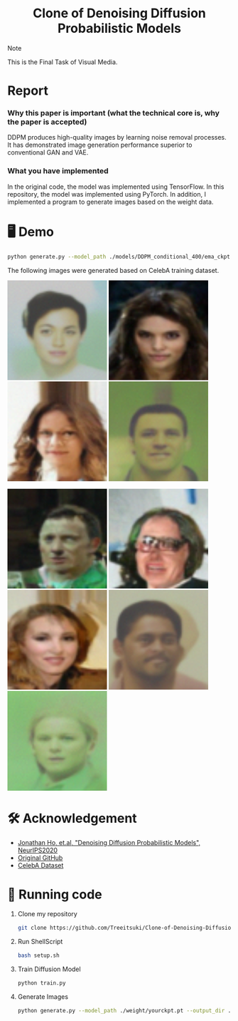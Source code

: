 <div align="center">
<h1>
    <br>
     Clone of Denoising Diffusion Probabilistic Models
    <br>
</h1>

</div>

> [!NOTE]
> This is the Final Task of Visual Media.

# Report
### Why this paper is important (what the technical core is, why the paper is accepted)
DDPM produces high-quality images by learning noise removal processes. It has demonstrated image generation performance superior to conventional GAN and VAE.

### What you have implemented
In the original code, the model was implemented using TensorFlow. In this repository, the model was implemented using PyTorch. In addition, I implemented a program to generate images based on the weight data.

# 🖥️ Demo
```bash
python generate.py --model_path ./models/DDPM_conditional_400/ema_ckpt.pt --output_dir test
```
The following images were generated based on CelebA training dataset.

<p>
    <img src="./image/test1/class_9_sample_4.png" width="224"/>
    <img src="./image/test2/class_0_sample_2.png" width="224"/>
    <img src="./image/test2/class_0_sample_1.png" width="224"/>
    <img src="./image/test2/class_9_sample_3.png" width="224"/>
</p>
<p>
    <img src="./image/test1/class_0_sample_0.png" width="224"/>
    <img src="./image/test1/class_0_sample_1.png" width="224"/>
    <img src="./image/test1/class_0_sample_6.png" width="224"/>
    <img src="./image/test1/class_9_sample_1.png" width="224"/>
    <img src="./image/test1/class_9_sample_6.png" width="224"/>
</p>

#  🛠️ Acknowledgement
- [Jonathan Ho, et.al, "Denoising Diffusion Probabilistic Models", NeurIPS2020](https://arxiv.org/abs/2006.11239)
- [Original GitHub](https://github.com/hojonathanho/diffusion)
- [CelebA Dataset](https://mmlab.ie.cuhk.edu.hk/projects/CelebA.html)


# 🧾 Running code
1. Clone my repository
    ```bash
    git clone https://github.com/Treeitsuki/Clone-of-Denoising-Diffusion-Probabilistic-Models.git
    ```

1. Run ShellScript
    ```bash
    bash setup.sh
    ```

1. Train Diffusion Model
    ```bash
    python train.py
    ```

1. Generate Images
    ```bash
    python generate.py --model_path ./weight/yourckpt.pt --output_dir ./output/path
    ```